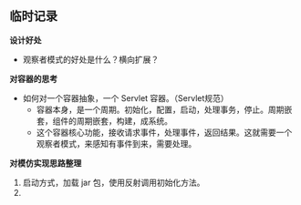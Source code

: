 ## 临时记录

**设计好处**
- 观察者模式的好处是什么？横向扩展？

**对容器的思考**
- 如何对一个容器抽象，一个 Servlet 容器。（Servlet规范）
    - 容器本身，是一个周期。初始化，配置，启动，处理事务，停止。周期嵌套，组件的周期嵌套，构建，成系统。
    - 这个容器核心功能，接收请求事件，处理事件，返回结果。这就需要一个观察者模式，来感知有事件到来，需要处理。

**对模仿实现思路整理**
1. 启动方式，加载 jar 包，使用反射调用初始化方法。
2. 